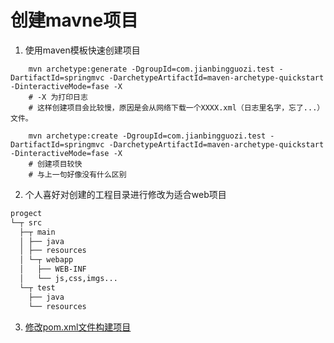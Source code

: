 # 创建mavne项目

1. 使用maven模板快速创建项目
```shell
    mvn archetype:generate -DgroupId=com.jianbingguozi.test -DartifactId=springmvc -DarchetypeArtifactId=maven-archetype-quickstart -DinteractiveMode=fase -X
    # -X 为打印日志
    # 这样创建项目会比较慢，原因是会从网络下载一个XXXX.xml（日志里名字，忘了...）文件。
    
    mvn archetype:create -DgroupId=com.jianbingguozi.test -DartifactId=springmvc -DarchetypeArtifactId=maven-archetype-quickstart -DinteractiveMode=fase -X
    # 创建项目较快
    # 与上一句好像没有什么区别
```
2. 个人喜好对创建的工程目录进行修改为适合web项目

```markdown
progect
└─┬ src
  ├─┬ main
  │ ├── java
  │ ├── resources
  │ └─┬ webapp
  │   ├── WEB-INF
  │   └── js,css,imgs...
  └─┬ test
    ├── java
    └── resources
```
3. [修改pom.xml文件构建项目](pomSetting.md)